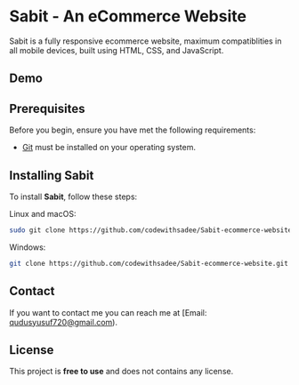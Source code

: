 # Sabit - An eCommerce Website



Sabit is a fully responsive ecommerce website, maximum compatiblities in all mobile devices, built using HTML, CSS, and JavaScript.

## Demo


## Prerequisites

Before you begin, ensure you have met the following requirements:

* [Git](https://git-scm.com/downloads "Download Git") must be installed on your operating system.

## Installing Sabit

To install **Sabit**, follow these steps:

Linux and macOS:

```bash
sudo git clone https://github.com/codewithsadee/Sabit-ecommerce-website.git
```

Windows:

```bash
git clone https://github.com/codewithsadee/Sabit-ecommerce-website.git
```

## Contact

If you want to contact me you can reach me at [Email: qudusyusuf720@gmail.com).

## License

This project is **free to use** and does not contains any license.
